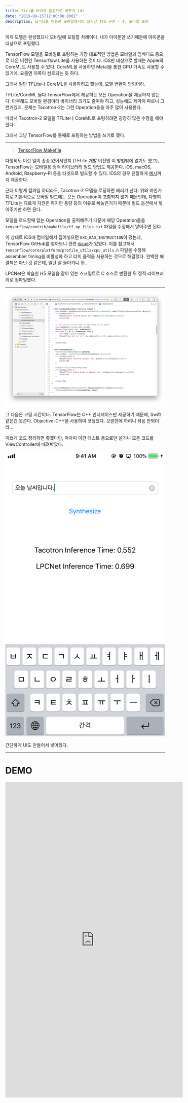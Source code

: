 ```yaml
---
title: Siri를 아이유 음성으로 바꾸기 (4)
date: "2019-09-15T12:00:00.000Z"
description: 딥러닝을 이용한 모바일에서의 실시간 TTS 구현 - 4. 모바일 포팅
---
```


이제 모델은 완성했으니 모바일에 포팅할 차례이다. 내가 아이폰만 쓰기때문에 아이폰을 대상으로 포팅했다.

TensorFlow 모델을 모바일로 포팅하는 가장 대표적인 방법은 모바일과 임베디드 용으로 나온 버전인 Tensorflow Lite을 사용하는 것이다. iOS만 대상으로 할때는 Apple의 CoreML도 사용할 수 있다. CoreML을 사용하면 Metal을 통한 GPU 가속도 사용할 수 있기에, 요즘엔 이쪽이 선호되는 듯 하다.

그래서 일단 TFLite나 CoreML을 사용하려고 했는데, 모델 변환이 안되더라.

TFLite/CoreML 둘다 TensorFlow에서 제공하는 모든 Operation을 제공하지 않는다. 아무래도 모바일 환경이라 바이너리 크기도 줄여야 하고, 성능에도 제약이 따르니 그런거겠지. 문제는 Tacotron-2는 그런 Operation들을 아주 많이 사용한다.

따라서 Tacotron-2 모델을 TFLite나 CoreML로 포팅하려면 굉장히 많은 수정을 해야한다.

그래서 그냥 TensorFlow를 통째로 포팅하는 방법을 쓰기로 했다.

---

> [TensorFlow Makefile](https://github.com/tensorflow/tensorflow/tree/master/tensorflow/contrib/makefile)

다행히도 이런 일이 종종 있어서인지 (TFLite 개발 이전엔 이 방법밖에 없기도 했고), TensorFlow는 모바일용 정적 라이브러리 빌드 방법도 제공한다. iOS, macOS, Android, Raspberry-Pi 등을 타겟으로 빌드할 수 있다. iOS의 경우 친절하게 [예시](https://github.com/tensorflow/tensorflow/tree/master/tensorflow/examples/ios)까지 제공한다.

근데 이렇게 컴파일 하더라도, Tacotron-2 모델을 로딩하면 에러가 난다. 위와 마찬가지로 기본적으로 모바일 빌드에는 모든 Operation이 포함되지 않기 때문인데, 다행히 TFLite는 다르게 지원은 하지만 용량 등의 이유로 빼놓은거기 때문에 빌드 옵션에서 넣어주기만 하면 된다.

모델을 로드할때 없는 Operation을 출력해주기 때문에 해당 Operation들을 `tensorflow/contrib/makefile/tf_op_files.txt` 파일을 수정해서 넣어주면 된다.

이 상태로 iOS에 컴파일해서 집어넣으면 `EXC_BAD_INSTRUCTION`이 떴는데, TensorFlow GitHub를 찾아보니 관련 [issue](https://github.com/tensorflow/tensorflow/issues/29627)가 있었다. 이를 참고해서 `tensorflow/core/platform/profile_utils/cpu_utils.h` 파일을 수정해 assembler timing을 비활성화 하고 더미 클럭을 사용하는 것으로 해결했다. 완벽한 해결책은 아닌 것 같은데, 일단 잘 돌아가니 뭐...

LPCNet은 학습한 H5 모델을 같이 있는 스크립트로 C 소스로 변환한 뒤 정적 라이브러리로 컴파일했다.

---

![Tacotron Xcode](./images/xcode.jpg)

그 다음은 코딩 시간이다. TensorFlow는 C++ 인터페이스만 제공하기 때문에, Swift 같은건 못쓴다. Objective-C++을 사용하여 코딩했다. 오랜만에 하려니 적응 안되더라...

이쁘게 코드 정리하면 좋겠다만, 어차피 이건 테스트 용으로만 쓸거니 모든 코드를 ViewController에 때려박았다.

![App Screenshot](./images/screenshot.png)

간단하게 UI도 만들어서 넣어줬다.

---

DEMO
=====

<iframe width="560" height="996" src="https://www.youtube.com/embed/gH7771yCgwI" frameborder="0" allow="accelerometer; autoplay; encrypted-media; gyroscope; picture-in-picture" allowfullscreen></iframe>

